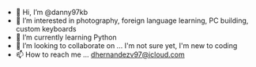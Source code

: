 - 👋 Hi, I’m @danny97kb
- 👀 I’m interested in photography, foreign language learning, PC building, custom keyboards
- 🌱 I’m currently learning Python
- 💞️ I’m looking to collaborate on ... I'm not sure yet, I'm new to coding
- 📫 How to reach me ... dhernandezv97@icloud.com

<!---
danny97kb/danny97kb is a ✨ special ✨ repository because its `README.md` (this file) appears on your GitHub profile.
You can click the Preview link to take a look at your changes.
--->
